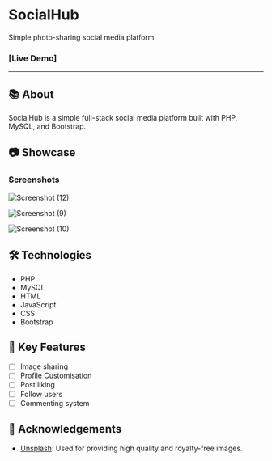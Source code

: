 # SocialHub

Simple photo-sharing social media platform

### [Live Demo]

----

## 📚 About

SocialHub is a simple full-stack social media platform built with PHP, MySQL, and Bootstrap.

## 📷️ Showcase

### Screenshots

![Screenshot (12)](https://github.com/chaitanykishore/SocialHub/assets/113979917/f0faf073-f748-49d4-a9f9-f3ce35bf8a23)

![Screenshot (9)](https://github.com/chaitanykishore/SocialHub/assets/113979917/37fd313f-b30f-4749-afe1-3c2340f2eca2)

![Screenshot (10)](https://github.com/chaitanykishore/SocialHub/assets/113979917/861e2d89-d6ae-416a-8dcb-05972d66a9f6)

## 🛠️ Technologies

- PHP
- MySQL
- HTML
- JavaScript
- CSS
- Bootstrap

## 🌟 Key Features

- [ ] Image sharing
- [ ] Profile Customisation
- [ ] Post liking
- [ ] Follow users
- [ ] Commenting system

## 🙏 Acknowledgements
- [Unsplash](https://unsplash.com/): Used for providing high quality and royalty-free images.

